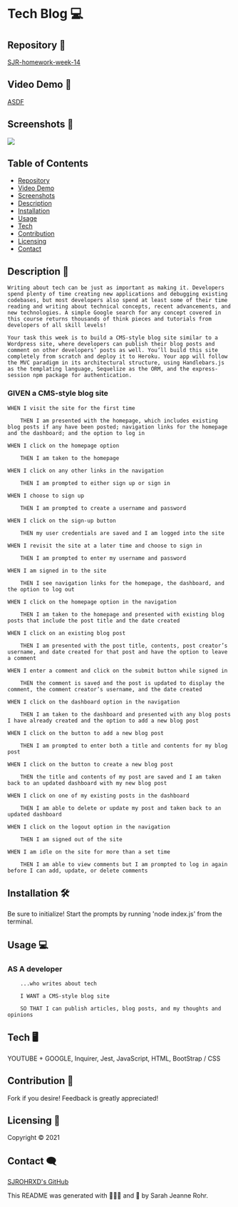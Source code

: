 # Tech Blog 💻

## Repository 🌼

[SJR-homework-week-14]()


## Video Demo 🌷


[ASDF]()

## Screenshots 🌻

<img src="https://raw.ASDF.png">


## Table of Contents

- [Repository](#Repository-)
- [Video Demo](#Video-Demo-)
- [Screenshots](#Screenshots-)
- [Description](#Description-)
- [Installation](#Installation-)
- [Usage](#Usage-)
- [Tech](#Tech-)
- [Contribution](#Contribution-)
- [Licensing](#Licensing-)
- [Contact](#Contact-)


## Description 📌

    Writing about tech can be just as important as making it. Developers spend plenty of time creating new applications and debugging existing codebases, but most developers also spend at least some of their time reading and writing about technical concepts, recent advancements, and new technologies. A simple Google search for any concept covered in this course returns thousands of think pieces and tutorials from developers of all skill levels!
    
    Your task this week is to build a CMS-style blog site similar to a Wordpress site, where developers can publish their blog posts and comment on other developers’ posts as well. You’ll build this site completely from scratch and deploy it to Heroku. Your app will follow the MVC paradigm in its architectural structure, using Handlebars.js as the templating language, Sequelize as the ORM, and the express-session npm package for authentication.


### GIVEN a CMS-style blog site

    WHEN I visit the site for the first time
    
        THEN I am presented with the homepage, which includes existing blog posts if any have been posted; navigation links for the homepage and the dashboard; and the option to log in
    
    WHEN I click on the homepage option
    
        THEN I am taken to the homepage
    
    WHEN I click on any other links in the navigation
    
        THEN I am prompted to either sign up or sign in
    
    WHEN I choose to sign up
    
        THEN I am prompted to create a username and password
    
    WHEN I click on the sign-up button
    
        THEN my user credentials are saved and I am logged into the site
    
    WHEN I revisit the site at a later time and choose to sign in
    
        THEN I am prompted to enter my username and password
    
    WHEN I am signed in to the site
    
        THEN I see navigation links for the homepage, the dashboard, and the option to log out
    
    WHEN I click on the homepage option in the navigation
    
        THEN I am taken to the homepage and presented with existing blog posts that include the post title and the date created
    
    WHEN I click on an existing blog post
    
        THEN I am presented with the post title, contents, post creator’s username, and date created for that post and have the option to leave a comment
    
    WHEN I enter a comment and click on the submit button while signed in
    
        THEN the comment is saved and the post is updated to display the comment, the comment creator’s username, and the date created
    
    WHEN I click on the dashboard option in the navigation
    
        THEN I am taken to the dashboard and presented with any blog posts I have already created and the option to add a new blog post
    
    WHEN I click on the button to add a new blog post
    
        THEN I am prompted to enter both a title and contents for my blog post
    
    WHEN I click on the button to create a new blog post
    
        THEN the title and contents of my post are saved and I am taken back to an updated dashboard with my new blog post
    
    WHEN I click on one of my existing posts in the dashboard
    
        THEN I am able to delete or update my post and taken back to an updated dashboard
    
    WHEN I click on the logout option in the navigation
    
        THEN I am signed out of the site
    
    WHEN I am idle on the site for more than a set time
    
        THEN I am able to view comments but I am prompted to log in again before I can add, update, or delete comments


## Installation 🛠

Be sure to initialize! Start the prompts by running 'node index.js' from the terminal.


## Usage 💻

### AS A developer

        ...who writes about tech

        I WANT a CMS-style blog site

        SO THAT I can publish articles, blog posts, and my thoughts and opinions


## Tech 🖥

YOUTUBE + GOOGLE, Inquirer, Jest, JavaScript, HTML, BootStrap / CSS


## Contribution 🤝

Fork if you desire! Feedback is greatly appreciated!


## Licensing 🧾

Copyright &copy; 2021


## Contact 🗨

[SJROHRXD's GitHub](https://github.com/SJROHRXD)

This README was generated with 🌼🌿🌷 and 🤍 by Sarah Jeanne Rohr.